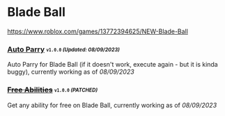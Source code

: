 # Blade Ball
https://www.roblox.com/games/13772394625/NEW-Blade-Ball

### [Auto Parry](/BladeBall/Scripts/autoparry.lua) <sub><sup>`v1.0.0` *(Updated: 08/09/2023)*</sup></sub>
Auto Parry for Blade Ball (if it doesn't work, execute again - but it is kinda buggy), currently working as of *08/09/2023*

### ~~[Free Abilities](/BladeBall/Scripts/freeabilities.lua)~~ <sub><sup>`v1.0.0` *(PATCHED)*</sup></sub>
Get any ability for free on Blade Ball, currently working as of *08/09/2023*
